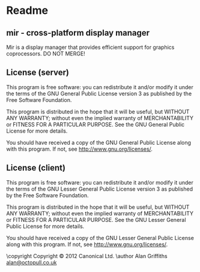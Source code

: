 Readme
======

mir - cross-platform display manager
------------------------------------

Mir is a display manager that provides efficient support for graphics coprocessors.
DO NOT MERGE!

License (server)
-------
This program is free software: you can redistribute it and/or modify
it under the terms of the GNU General Public License version 3 as
published by the Free Software Foundation.

This program is distributed in the hope that it will be useful,
but WITHOUT ANY WARRANTY; without even the implied warranty of
MERCHANTABILITY or FITNESS FOR A PARTICULAR PURPOSE.  See the
GNU General Public License for more details.

You should have received a copy of the GNU General Public License
along with this program.  If not, see <http://www.gnu.org/licenses/>.

License (client)
-------
This program is free software: you can redistribute it and/or modify
it under the terms of the GNU Lesser General Public License version 3 as
published by the Free Software Foundation.

This program is distributed in the hope that it will be useful,
but WITHOUT ANY WARRANTY; without even the implied warranty of
MERCHANTABILITY or FITNESS FOR A PARTICULAR PURPOSE.  See the
GNU Lesser General Public License for more details.

You should have received a copy of the GNU Lesser General Public License
along with this program.  If not, see <http://www.gnu.org/licenses/>.

\copyright Copyright © 2012 Canonical Ltd.
\author Alan Griffiths <alan@octopull.co.uk>
